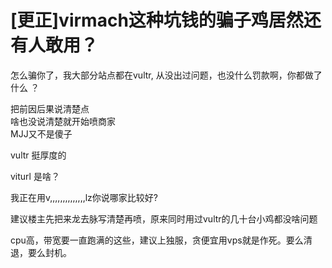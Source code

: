 # [更正]virmach这种坑钱的骗子鸡居然还有人敢用？


怎么骗你了，我大部分站点都在vultr, 从没出过问题，也没什么罚款啊，你都做了什么 ？

把前因后果说清楚点<br />
啥也没说清楚就开始喷商家<br />
MJJ又不是傻子

vultr 挺厚度的

viturl 是啥？

我正在用v,,,,,,,,,,,,,,lz你说哪家比较好?

建议楼主先把来龙去脉写清楚再喷，原来同时用过vultr的几十台小鸡都没啥问题

cpu高，带宽要一直跑满的这些，建议上独服，贪便宜用vps就是作死。要么清退，要么封机。
